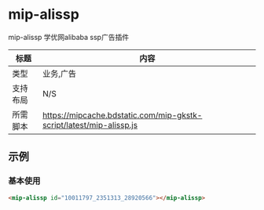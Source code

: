 # mip-alissp

mip-alissp 学优网alibaba ssp广告插件

标题|内容
----|----
类型|业务,广告
支持布局|N/S
所需脚本|https://mipcache.bdstatic.com/mip-gkstk-script/latest/mip-alissp.js

## 示例

### 基本使用
```html
<mip-alissp id="10011797_2351313_28920566"></mip-alissp>
```
